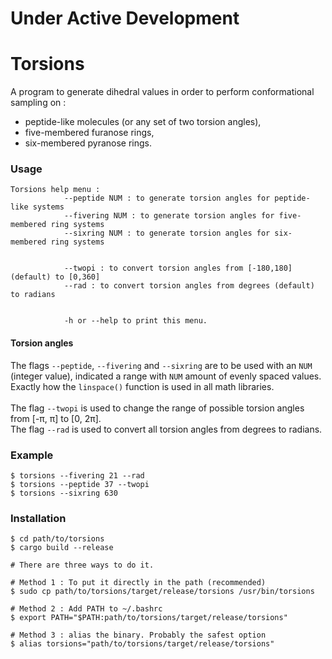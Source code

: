 # Under Active Development
# Torsions

A program to generate dihedral values in order to perform conformational sampling on : 
 - peptide-like molecules (or any set of two torsion angles),
 - five-membered furanose rings,
 - six-membered pyranose rings.

### Usage

```
Torsions help menu :
            --peptide NUM : to generate torsion angles for peptide-like systems
            --fivering NUM : to generate torsion angles for five-membered ring systems
            --sixring NUM : to generate torsion angles for six-membered ring systems
            

            --twopi : to convert torsion angles from [-180,180] (default) to [0,360]
            --rad : to convert torsion angles from degrees (default) to radians
            

            -h or --help to print this menu. 
```

#### Torsion angles
The flags `--peptide`, `--fivering` and `--sixring` are to be used with an `NUM` (integer value), indicated a range with `NUM` amount of evenly spaced values.</br>
Exactly how the `linspace()` function is used in all math libraries.
</br>
</br>
The flag `--twopi` is used to change the range of possible torsion angles from [-π, π] to [0, 2π].</br>
The flag `--rad` is used to convert all torsion angles from degrees to radians.


### Example
``` 
$ torsions --fivering 21 --rad
$ torsions --peptide 37 --twopi 
$ torsions --sixring 630 
```



### Installation
```shell
$ cd path/to/torsions
$ cargo build --release

# There are three ways to do it.

# Method 1 : To put it directly in the path (recommended)
$ sudo cp path/to/torsions/target/release/torsions /usr/bin/torsions 

# Method 2 : Add PATH to ~/.bashrc
$ export PATH="$PATH:path/to/torsions/target/release/torsions"

# Method 3 : alias the binary. Probably the safest option
$ alias torsions="path/to/torsions/target/release/torsions"
```
